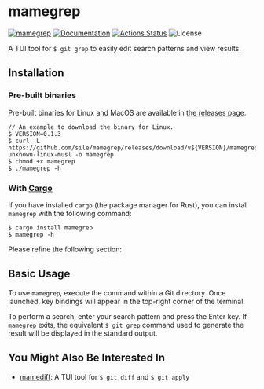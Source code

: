 mamegrep
========

[![mamegrep](https://img.shields.io/crates/v/mamegrep.svg)](https://crates.io/crates/mamegrep)
[![Documentation](https://docs.rs/mamegrep/badge.svg)](https://docs.rs/mamegrep)
[![Actions Status](https://github.com/sile/mamegrep/workflows/CI/badge.svg)](https://github.com/sile/mamegrep/actions)
![License](https://img.shields.io/crates/l/mamegrep)

A TUI tool for `$ git grep` to easily edit search patterns and view results.

Installation
------------

### Pre-built binaries

Pre-built binaries for Linux and MacOS are available in [the releases page](https://github.com/sile/mamegrep/releases).

```console
// An example to download the binary for Linux.
$ VERSION=0.1.3
$ curl -L https://github.com/sile/mamegrep/releases/download/v${VERSION}/mamegrep-${VERSION}.x86_64-unknown-linux-musl -o mamegrep
$ chmod +x mamegrep
$ ./mamegrep -h
```

### With [Cargo](https://doc.rust-lang.org/cargo/)

If you have installed `cargo` (the package manager for Rust), you can install `mamegrep` with the following command:

```console
$ cargo install mamegrep
$ mamegrep -h
```

Please refine the following section:

Basic Usage
-----------

To use `mamegrep`, execute the command within a Git directory.
Once launched, key bindings will appear in the top-right corner of the terminal.

To perform a search, enter your search pattern and press the Enter key. 
If `mamegrep` exits, the equivalent `$ git grep` command used to generate the result will be displayed in the standard output.

You Might Also Be Interested In
-------------------------------

- [mamediff](https://github.com/sile/mamediff): A TUI tool for `$ git diff` and `$ git apply`
